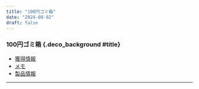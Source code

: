 ```yaml
---
title: "100円ゴミ箱"
date: "2024-08-02"
draft: false
---
```


### 100円ゴミ箱 {.deco_background #title}

- [獲得情報](#information)
- [メモ](#memo)
- [製品情報](#release)


---

